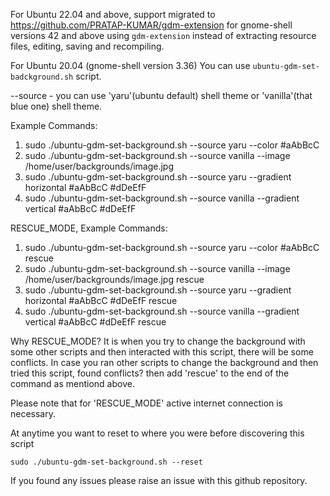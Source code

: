 For Ubuntu 22.04 and above, support migrated to https://github.com/PRATAP-KUMAR/gdm-extension for gnome-shell versions 42 and above using `gdm-extension` instead of extracting resource files, editing, saving and recompiling.

For Ubuntu 20.04 (gnome-shell version 3.36)
You can use `ubuntu-gdm-set-badckground.sh` script.

--source - you can use 'yaru'(ubuntu default) shell theme or 'vanilla'(that blue one) shell theme.

Example Commands:
1. sudo ./ubuntu-gdm-set-background.sh --source yaru --color \#aAbBcC
2. sudo ./ubuntu-gdm-set-background.sh --source vanilla --image /home/user/backgrounds/image.jpg
3. sudo ./ubuntu-gdm-set-background.sh --source yaru --gradient horizontal \#aAbBcC \#dDeEfF
4. sudo ./ubuntu-gdm-set-background.sh --source vanilla --gradient vertical \#aAbBcC \#dDeEfF

RESCUE_MODE, Example Commands:
1. sudo ./ubuntu-gdm-set-background.sh --source yaru --color \#aAbBcC rescue
2. sudo ./ubuntu-gdm-set-background.sh --source vanilla --image /home/user/backgrounds/image.jpg rescue
3. sudo ./ubuntu-gdm-set-background.sh --source yaru --gradient horizontal \#aAbBcC \#dDeEfF rescue
4. sudo ./ubuntu-gdm-set-background.sh --source vanilla --gradient vertical \#aAbBcC \#dDeEfF rescue

Why RESCUE_MODE?
It is when you try to change the background with some other scripts and then interacted with this script,
there will be some conflicts. In case you ran other scripts to change the background and then tried this script,
found conflicts? then add 'rescue' to the end of the command as mentiond above.

Please note that for 'RESCUE_MODE' active internet connection is necessary.

At anytime you want to reset to where you were before discovering this script
```
sudo ./ubuntu-gdm-set-background.sh --reset
```

If you found any issues please raise an issue with this github repository.